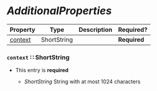 <a id="map51"></a>
# *AdditionalProperties*

| Property | Type | Description | Required? |
| -------- | ---- | ----------- | --------- |
|[context](#context-shortstring)|ShortString| |**Required**|


<a id="context-shortstring"></a>
### `context` ∷ ShortString

* This entry is **required**


  * *ShortString* String with at most 1024 characters
